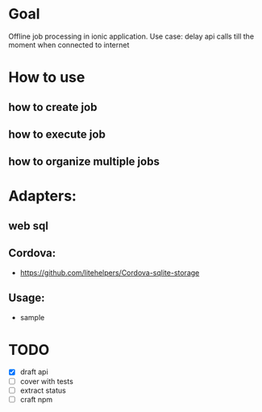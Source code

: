 # Goal
Offline job processing in ionic application.
Use case: delay api calls till the moment when connected to internet

# How to use

## how to create job
## how to execute job

## how to organize multiple jobs

# Adapters:

## web sql

## Cordova:
- https://github.com/litehelpers/Cordova-sqlite-storage

## Usage:
- sample

# TODO
- [x] draft api
- [ ] cover with tests
- [ ] extract status
- [ ] craft npm
